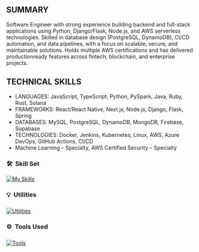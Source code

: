 ## SUMMARY</br>
Software Engineer with strong experience building backend and full-stack applications using Python, Django/Flask, Node.js, and AWS serverless technologies. Skilled in database design (PostgreSQL, DynamoDB), CI/CD automation, and data pipelines, with a focus on scalable, secure, and maintainable solutions. Holds multiple AWS certifications and has delivered productionready features across fintech, blockchain, and enterprise projects.</br>

## TECHNICAL SKILLS</br>
- LANGUAGES: JavaScript, TypeScript, Python, PySpark, Java, Ruby, Rust, Solana</br>
- FRAMEWORKS: React/React Native, Next.js, Node.js, Django, Flask, Spring</br>
- DATABASES: MySQL, PostgreSQL, DynamoDB, MongoDB, Firebase, Supabase</br>
- TECHNOLOGIES: Docker, Jenkins, Kubernetes, Linux, AWS, Azure DevOps, GitHub Actions, CI/CD</br>
- Machine Learning – Specialty, AWS Certified Security – Specialty</br>

<h3> 🛠️ &nbsp;Skill Set </h3>

[![My Skills](https://skillicons.dev/icons?i=html,css,js,jquery,nextjs,react,nodejs,express,py,flask,django,java,spring,kotlin,mysql,postgresql,c,bash&perline=10)](https://skillicons.dev)

<h3 style="margin-bottom: 25px"> 💡 &nbsp;Utilities </h3>

[![Utilities](https://skillicons.dev/icons?i=aws,gcp,supabase,firebase,docker,raspberrypi,arduino,prometheus,grafana,wordpress)](https://skillicons.dev)

<h3 style="margin-bottom: 25px"> ⚙️ &nbsp;Tools Used </h3>

[![Tools](https://skillicons.dev/icons?i=androidstudio,vscode,idea,github,gitlab,postman,git,figma)](https://skillicons.dev)
</div>
<br/>
